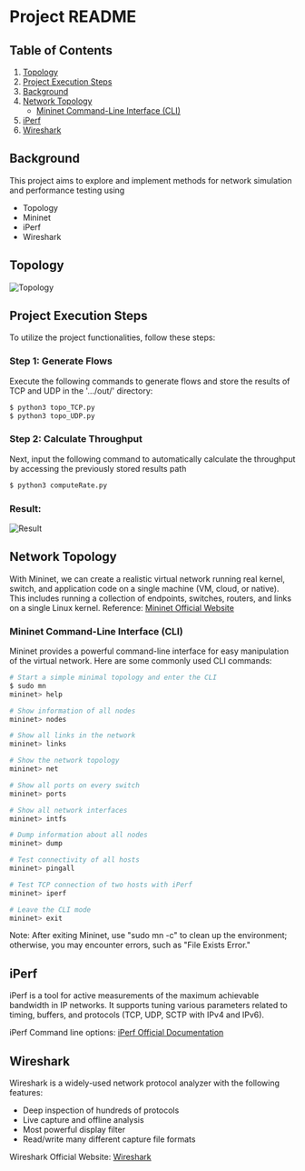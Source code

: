 # Project README

## Table of Contents
1. [Topology](#topology)
2. [Project Execution Steps](#Project-Execution-Steps)
3. [Background](#background)
4. [Network Topology](#network-topology)
   - [Mininet Command-Line Interface (CLI)](#mininet-command-line-interface-cli)
5. [iPerf](#iperf)
6. [Wireshark](#wireshark)

## Background
This project aims to explore and implement methods for network simulation and performance testing using 
- Topology
- Mininet
- iPerf
- Wireshark

## Topology
![Topology](https://github.com/Lewis-panda/Network-Emulation-with-Mininet/assets/116704255/557b85af-f8d4-4f2f-af63-0d383ce628d3)

## Project Execution Steps
To utilize the project functionalities, follow these steps:
### Step 1: Generate Flows
Execute the following commands to generate flows and store the results of TCP and UDP in the '.../out/' directory:
```bash
$ python3 topo_TCP.py
$ python3 topo_UDP.py
```
### Step 2: Calculate Throughput
Next, input the following command to automatically calculate the throughput by accessing the previously stored results path
```bash
$ python3 computeRate.py
```
### Result:
![Result](https://github.com/Lewis-panda/Network-Emulation-with-Mininet/assets/116704255/39fe9637-eea6-4be5-97cf-f40b0e439b39)


## Network Topology
With Mininet, we can create a realistic virtual network running real kernel, switch, and application code on a single machine (VM, cloud, or native). This includes running a collection of endpoints, switches, routers, and links on a single Linux kernel.
Reference: [Mininet Official Website](https://mininet.org/)

### Mininet Command-Line Interface (CLI)
Mininet provides a powerful command-line interface for easy manipulation of the virtual network. Here are some commonly used CLI commands:

```bash
# Start a simple minimal topology and enter the CLI
$ sudo mn
mininet> help

# Show information of all nodes
mininet> nodes

# Show all links in the network
mininet> links

# Show the network topology
mininet> net

# Show all ports on every switch
mininet> ports

# Show all network interfaces
mininet> intfs

# Dump information about all nodes
mininet> dump

# Test connectivity of all hosts
mininet> pingall

# Test TCP connection of two hosts with iPerf
mininet> iperf

# Leave the CLI mode
mininet> exit
```
Note: After exiting Mininet, use "sudo mn -c" to clean up the environment; otherwise, you may encounter errors, such as "File Exists Error."


## iPerf

iPerf is a tool for active measurements of the maximum achievable bandwidth in IP networks. It supports tuning various parameters related to timing, buffers, and protocols (TCP, UDP, SCTP with IPv4 and IPv6).

iPerf Command line options: [iPerf Official Documentation](https://iperf.fr/iperf-doc.php)

## Wireshark

Wireshark is a widely-used network protocol analyzer with the following features:

- Deep inspection of hundreds of protocols
- Live capture and offline analysis
- Most powerful display filter
- Read/write many different capture file formats

Wireshark Official Website: [Wireshark](https://www.wireshark.org/)
